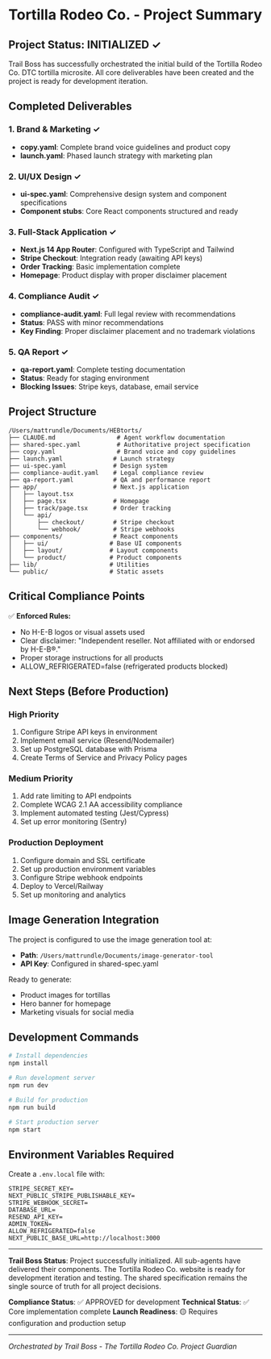 # Tortilla Rodeo Co. - Project Summary

## Project Status: INITIALIZED ✓

Trail Boss has successfully orchestrated the initial build of the Tortilla Rodeo Co. DTC tortilla microsite. All core deliverables have been created and the project is ready for development iteration.

## Completed Deliverables

### 1. Brand & Marketing ✓
- **copy.yaml**: Complete brand voice guidelines and product copy
- **launch.yaml**: Phased launch strategy with marketing plan

### 2. UI/UX Design ✓
- **ui-spec.yaml**: Comprehensive design system and component specifications
- **Component stubs**: Core React components structured and ready

### 3. Full-Stack Application ✓
- **Next.js 14 App Router**: Configured with TypeScript and Tailwind
- **Stripe Checkout**: Integration ready (awaiting API keys)
- **Order Tracking**: Basic implementation complete
- **Homepage**: Product display with proper disclaimer placement

### 4. Compliance Audit ✓
- **compliance-audit.yaml**: Full legal review with recommendations
- **Status**: PASS with minor recommendations
- **Key Finding**: Proper disclaimer placement and no trademark violations

### 5. QA Report ✓
- **qa-report.yaml**: Complete testing documentation
- **Status**: Ready for staging environment
- **Blocking Issues**: Stripe keys, database, email service

## Project Structure
```
/Users/mattrundle/Documents/HEBtorts/
├── CLAUDE.md                 # Agent workflow documentation
├── shared-spec.yaml          # Authoritative project specification
├── copy.yaml                 # Brand voice and copy guidelines
├── launch.yaml              # Launch strategy
├── ui-spec.yaml             # Design system
├── compliance-audit.yaml    # Legal compliance review
├── qa-report.yaml           # QA and performance report
├── app/                     # Next.js application
│   ├── layout.tsx
│   ├── page.tsx             # Homepage
│   ├── track/page.tsx       # Order tracking
│   └── api/
│       ├── checkout/        # Stripe checkout
│       └── webhook/         # Stripe webhooks
├── components/              # React components
│   ├── ui/                 # Base UI components
│   ├── layout/             # Layout components
│   └── product/            # Product components
├── lib/                    # Utilities
└── public/                 # Static assets
```

## Critical Compliance Points

✅ **Enforced Rules:**
- No H-E-B logos or visual assets used
- Clear disclaimer: "Independent reseller. Not affiliated with or endorsed by H-E-B®."
- Proper storage instructions for all products
- ALLOW_REFRIGERATED=false (refrigerated products blocked)

## Next Steps (Before Production)

### High Priority
1. Configure Stripe API keys in environment
2. Implement email service (Resend/Nodemailer)
3. Set up PostgreSQL database with Prisma
4. Create Terms of Service and Privacy Policy pages

### Medium Priority
1. Add rate limiting to API endpoints
2. Complete WCAG 2.1 AA accessibility compliance
3. Implement automated testing (Jest/Cypress)
4. Set up error monitoring (Sentry)

### Production Deployment
1. Configure domain and SSL certificate
2. Set up production environment variables
3. Configure Stripe webhook endpoints
4. Deploy to Vercel/Railway
5. Set up monitoring and analytics

## Image Generation Integration

The project is configured to use the image generation tool at:
- **Path**: `/Users/mattrundle/Documents/image-generator-tool`
- **API Key**: Configured in shared-spec.yaml

Ready to generate:
- Product images for tortillas
- Hero banner for homepage
- Marketing visuals for social media

## Development Commands

```bash
# Install dependencies
npm install

# Run development server
npm run dev

# Build for production
npm run build

# Start production server
npm start
```

## Environment Variables Required

Create a `.env.local` file with:
```
STRIPE_SECRET_KEY=
NEXT_PUBLIC_STRIPE_PUBLISHABLE_KEY=
STRIPE_WEBHOOK_SECRET=
DATABASE_URL=
RESEND_API_KEY=
ADMIN_TOKEN=
ALLOW_REFRIGERATED=false
NEXT_PUBLIC_BASE_URL=http://localhost:3000
```

---

**Trail Boss Status**: Project successfully initialized. All sub-agents have delivered their components. The Tortilla Rodeo Co. website is ready for development iteration and testing. The shared specification remains the single source of truth for all project decisions.

**Compliance Status**: ✅ APPROVED for development
**Technical Status**: ✅ Core implementation complete
**Launch Readiness**: 🟡 Requires configuration and production setup

---

*Orchestrated by Trail Boss - The Tortilla Rodeo Co. Project Guardian*